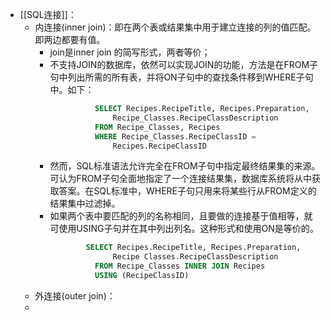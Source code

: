 - [[SQL连接]]：
	- 内连接(inner join)：即在两个表或结果集中用于建立连接的列的值匹配。即两边都要有值。
		- join是inner join 的简写形式，两者等价；
		- 不支持JOIN的数据库，依然可以实现JOIN的功能，方法是在FROM子句中列出所需的所有表，并将ON子句中的查找条件移到WHERE子句中。如下：
		  ```sql 
		            SELECT Recipes.RecipeTitle, Recipes.Preparation,
		                Recipe_Classes.RecipeClassDescription
		            FROM Recipe_Classes, Recipes
		            WHERE Recipe_Classes.RecipeClassID =
		                Recipes.RecipeClassID
		  ```
		- 然而，SQL标准语法允许完全在FROM子句中指定最终结果集的来源。可认为FROM子句全面地指定了一个连接结果集，数据库系统将从中获取答案。在SQL标准中，WHERE子句只用来将某些行从FROM定义的结果集中过滤掉。
		- 如果两个表中要匹配的列的名称相同，且要做的连接基于值相等，就可使用USING子句并在其中列出列名。这种形式和使用ON是等价的。
		  ```sql 
		  		  SELECT Recipes.RecipeTitle, Recipes.Preparation,
		                Recipe Classes.RecipeClassDescription
		            FROM Recipe_Classes INNER JOIN Recipes 
		            USING (RecipeClassID)
		  ```
	- 外连接(outer join)：
	-